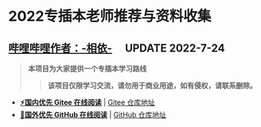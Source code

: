 # **2022专插本老师推荐与资料收集**
## **[哔哩哔哩作者：-相依-](https://space.bilibili.com/343154012)** &emsp;**UPDATE 2022-7-24**

> **本项目为大家提供一个专插本学习路线**
>> **该项目仅限学习交流，请勿用于商业用途，如有侵权，请联系删除。**

-  **[⚡国内优先 Gitee 在线阅读](https://mochazi.gitee.io/guangdong-special-edition)** | [Gitee 仓库地址](https://gitee.com/mochazi/guangdong-special-edition)
-  **[🎉国外优先 GitHub 在线阅读](https://mochazi.github.io/guangdong-special-edition)** | [GitHub 仓库地址](https://github.com/mochazi/guangdong-special-edition)
